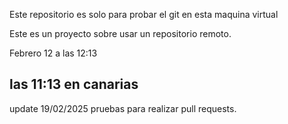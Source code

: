 Este repositorio es solo para probar el git en esta maquina virtual

Este es un proyecto sobre usar un repositorio remoto.


Febrero 12 a las 12:13

 las 11:13 en canarias
--------------------------------------------------
update 19/02/2025 
pruebas para realizar pull requests.

